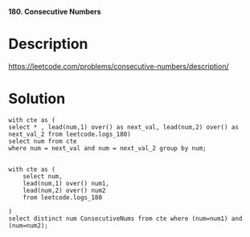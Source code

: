 **180. Consecutive Numbers**

# Description

https://leetcode.com/problems/consecutive-numbers/description/
    
# Solution
```
with cte as (
select * , lead(num,1) over() as next_val, lead(num,2) over() as next_val_2 from leetcode.logs_180)
select num from cte
where num = next_val and num = next_val_2 group by num;


with cte as (
    select num,
    lead(num,1) over() num1,
    lead(num,2) over() num2
    from leetcode.logs_180

)
select distinct num ConsecutiveNums from cte where (num=num1) and (num=num2);
```
